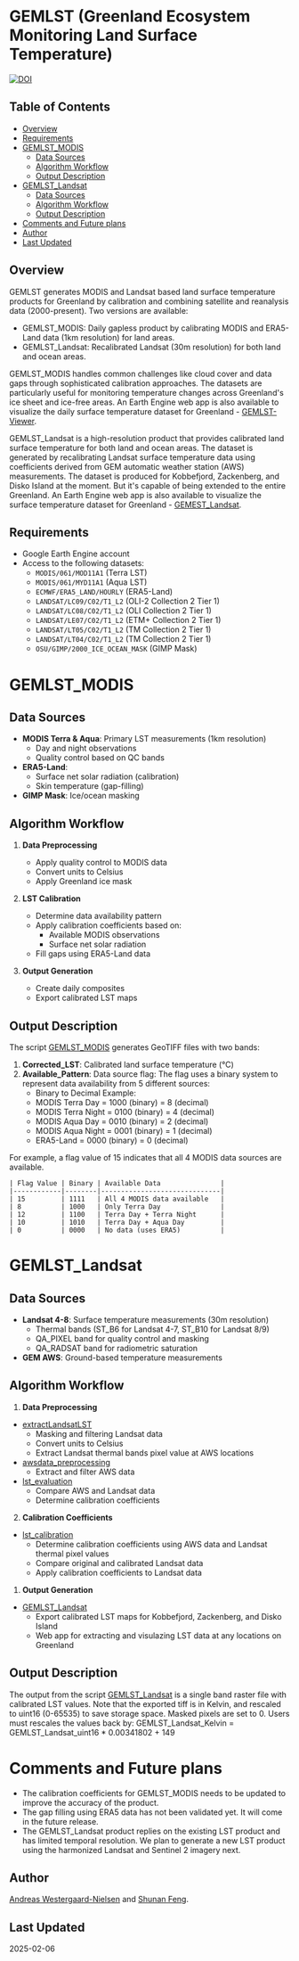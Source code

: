 # GEMLST (Greenland Ecosystem Monitoring Land Surface Temperature)

[![DOI](https://zenodo.org/badge/924540924.svg)](https://doi.org/10.5281/zenodo.14802659)

## Table of Contents
- [Overview](#overview)
- [Requirements](#requirements)
- [GEMLST_MODIS](#gemlst_modis)
  - [Data Sources](#data-sources)
  - [Algorithm Workflow](#algorithm-workflow)
  - [Output Description](#output-description)
- [GEMLST_Landsat](#gemlst_landsat)
  - [Data Sources](#data-sources-1)
  - [Algorithm Workflow](#algorithm-workflow-1)
  - [Output Description](#output-description-1)
- [Comments and Future plans](#comments-and-future-plans)
- [Author](#author)
- [Last Updated](#last-updated)
## Overview
GEMLST generates MODIS and Landsat based land surface temperature products for Greenland by calibration and combining satellite and reanalysis data (2000-present). Two versions are available:
- GEMLST_MODIS: Daily gapless product by calibrating MODIS and ERA5-Land data (1km resolution) for land areas.
- GEMLST_Landsat: Recalibrated Landsat (30m resolution) for both land and ocean areas.

GEMLST_MODIS handles common challenges like cloud cover and data gaps through sophisticated calibration approaches. The datasets are particularly useful for monitoring temperature changes across Greenland's ice sheet and ice-free areas.
An Earth Engine web app is also available to visualize the daily surface temperature dataset for Greenland - [GEMLST-Viewer](https://ku-gem.projects.earthengine.app/view/gemlst-viewer).

GEMLST_Landsat is a high-resolution product that provides calibrated land surface temperature for both land and ocean areas. The dataset is generated by recalibrating Landsat surface temperature data using coefficients derived from GEM automatic weather station (AWS) measurements. The dataset is produced for Kobbefjord, Zackenberg, and Disko Island at the moment. But it's capable of being extended to the entire Greenland. An Earth Engine web app is also available to visualize the surface temperature dataset for Greenland - [GEMEST_Landsat](https://code.earthengine.google.com/#).

## Requirements
- Google Earth Engine account
- Access to the following datasets:
  - `MODIS/061/MOD11A1` (Terra LST)
  - `MODIS/061/MYD11A1` (Aqua LST)
  - `ECMWF/ERA5_LAND/HOURLY` (ERA5-Land)
  - `LANDSAT/LC09/C02/T1_L2` (OLI-2 Collection 2 Tier 1)
  - `LANDSAT/LC08/C02/T1_L2` (OLI Collection 2 Tier 1)
  - `LANDSAT/LE07/C02/T1_L2` (ETM+ Collection 2 Tier 1)
  - `LANDSAT/LT05/C02/T1_L2` (TM Collection 2 Tier 1)
  - `LANDSAT/LT04/C02/T1_L2` (TM Collection 2 Tier 1)
  - `OSU/GIMP/2000_ICE_OCEAN_MASK` (GIMP Mask)

# GEMLST_MODIS
## Data Sources
- **MODIS Terra & Aqua**: Primary LST measurements (1km resolution)
  - Day and night observations
  - Quality control based on QC bands
- **ERA5-Land**: 
  - Surface net solar radiation (calibration)
  - Skin temperature (gap-filling)
- **GIMP Mask**: Ice/ocean masking

## Algorithm Workflow
1. **Data Preprocessing**
   - Apply quality control to MODIS data
   - Convert units to Celsius
   - Apply Greenland ice mask

2. **LST Calibration**
   - Determine data availability pattern
   - Apply calibration coefficients based on:
     - Available MODIS observations
     - Surface net solar radiation
   - Fill gaps using ERA5-Land data

3. **Output Generation**
   - Create daily composites
   - Export calibrated LST maps

## Output Description
The script [GEMLST_MODIS](GEMLST_MODIS/GEMLST_MODIS.js) generates GeoTIFF files with two bands:
1. **Corrected_LST**: Calibrated land surface temperature (°C)
2. **Available_Pattern**: Data source flag:
 The flag uses a binary system to represent data availability from 5 different sources:
    - Binary to Decimal Example:
    - MODIS Terra Day   = 1000 (binary) = 8 (decimal)
    - MODIS Terra Night = 0100 (binary) = 4 (decimal) 
    - MODIS Aqua Day    = 0010 (binary) = 2 (decimal)
    - MODIS Aqua Night  = 0001 (binary) = 1 (decimal)
    - ERA5-Land         = 0000 (binary) = 0 (decimal)
    
For example, a flag value of 15 indicates that all 4 MODIS data sources are available.

    | Flag Value | Binary | Available Data               |
    |------------|--------|------------------------------|
    | 15         | 1111   | All 4 MODIS data available   |
    | 8          | 1000   | Only Terra Day               |
    | 12         | 1100   | Terra Day + Terra Night      |
    | 10         | 1010   | Terra Day + Aqua Day         |
    | 0          | 0000   | No data (uses ERA5)          |

# GEMLST_Landsat
## Data Sources
- **Landsat 4-8**: Surface temperature measurements (30m resolution)
  - Thermal bands (ST_B6 for Landsat 4-7, ST_B10 for Landsat 8/9)
  - QA_PIXEL band for quality control and masking
  - QA_RADSAT band for radiometric saturation
- **GEM AWS**: Ground-based temperature measurements

## Algorithm Workflow
1. **Data Preprocessing**
* [extractLandsatLST](GEMLST_Landsat/extractLandsatLST.js)
   - Masking and filtering Landsat data
   - Convert units to Celsius
   - Extract Landsat thermal bands pixel value at AWS locations
* [awsdata_preprocessing](GEMLST_Landsat/awsdata_preprocessing.py)  
   - Extract and filter AWS data
* [lst_evaluation](GEMLST_Landsat/lst_evaluation.py)
   - Compare AWS and Landsat data
   - Determine calibration coefficients   
   
2. **Calibration Coefficients**
* [lst_calibration](GEMLST_Landsat/lst_calibration.py)
   - Determine calibration coefficients using AWS data and Landsat thermal pixel values
   - Compare original and calibrated Landsat data
   - Apply calibration coefficients to Landsat data
1. **Output Generation**
* [GEMLST_Landsat](GEMLST_Landsat/GEMLST_Landsat.js)
   - Export calibrated LST maps for Kobbefjord, Zackenberg, and Disko Island
   - Web app for extracting and visulazing LST data at any locations on Greenland

## Output Description
The output from the script [GEMLST_Landsat](GEMLST_Landsat/GEMLST_Landsat.js) is a single band raster file with calibrated LST values.
Note that the exported tiff is in Kelvin, and rescaled to uint16 (0-65535) to save storage space. 
Masked pixels are set to 0.
Users must rescales the values back by: GEMLST_Landsat_Kelvin = GEMLST_Landsat_uint16 * 0.00341802 + 149

# Comments and Future plans
- The calibration coefficients for GEMLST_MODIS needs to be updated to improve the accuracy of the product. 
- The gap filling using ERA5 data has not been validated yet. It will come in the future release. 
- The GEMLST_Landsat product replies on the existing LST product and has limited temporal resolution. We plan to generate a new LST product using the harmonized Landsat and Sentinel 2 imagery next.
  
## Author
[Andreas Westergaard-Nielsen](mailto:awn@ign.ku.dk) and [Shunan Feng](mailto:shf@ign.ku.dk).

## Last Updated
2025-02-06